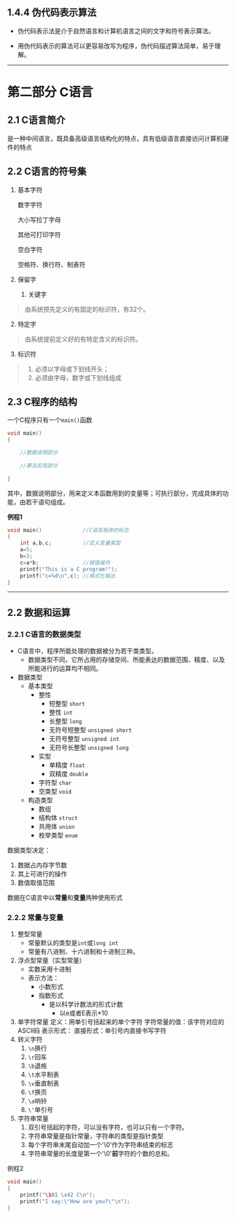 ## 1.4.4 伪代码表示算法

- 伪代码表示法是介于自然语言和计算机语言之间的文字和符号表示算法。

- 用伪代码表示的算法可以更容易改写为程序，伪代码描述算法简单，易于理解。

---
# 第二部分 C语言

## 2.1 C语言简介

是一种中间语言，既具备高级语言结构化的特点，具有低级语言直接访问计算机硬件的特点

## 2.2 C语言的符号集
1. 基本字符

	数字字符
	
	大小写拉丁字母
	
	其他可打印字符
	
	空白字符

	空格符、换行符、制表符

2. 保留字

	1. 关键字

>由系统预先定义的有固定的标识符，有32个。

2. 特定字

>由系统提前定义好的有特定含义的标识符。

3. 标识符

>1. 必须以字母或下划线开头；
>2. 必须由字母，数字或下划线组成

## 2.3 C程序的结构
一个C程序只有一个`main()`函数
```c
void main()
{

	//数据说明部分
	
	//算法实现部分
	
}
```
其中，数据说明部分，用来定义本函数用到的变量等；可执行部分，完成具体的功能，由若干语句组成。

**例程1**
```c
void main()             //C语言程序的标志
{
	int a,b,c;          //定义变量类型
	a=5;
	b=3;
	c=a*b;              //赋值操作
	printf("This is a C program!");
	printf("c=%d\n",c); //格式化输出
}
```
---
## 2.2 数据和运算

### 2.2.1 C语言的数据类型
- C语言中，程序所能处理的数据被分为若干类类型。
	- 数据类型不同，它所占用的存储空间、所能表达的数据范围、精度、以及所能进行的运算均不相同。
- 数据类型
	- 基本类型
		- 整性
			- 短整型 `short`
			- 整性 `int`
			- 长整型 `long`
			- 无符号短整型 `unsigned short`
			- 无符号整型 `unsigned int`
			- 无符号长整型 `unsigned long`
		- 实型
			- 单精度 `float`
			- 双精度 `double`
		- 字符型 `char`
		- 空类型 `void`
	- 构造类型
		- 数组
		- 结构体 `struct`
		- 共用体 `union`
		- 枚举类型 `enum`

数据类型决定：

1. 数据占内存字节数
2. 其上可进行的操作
3. 数值取值范围

数据在C语言中以**常量**和**变量**两种使用形式
### 2.2.2 常量与变量
1. 整型常量
	- 常量默认的类型是`int`或`long int`
	- 常量有八进制、十六进制和十进制三种。
2. 浮点型常量（实型常量）
	- 实数采用十进制
	- 表示方法：
		- 小数形式
		- 指数形式
			- 是以科学计数法的形式计数
				- 以e或者E表示$*10$
3. 单字符常量
	定义：用单引号括起来的单个字符
	字符常量的值：该字符对应的ASCII码
	表示形式：
		直接形式：单引号内直接书写字符
4. 转义字符
	1. `\n`换行
	2. `\r`回车
	3. `\b`退格
	4. `\t`水平制表
	5. `\v`垂直制表
	6. `\f`换页
	7. `\a`响铃
	8. `\'`单引号
5. 字符串常量
	1. 双引号括起的字符，可以没有字符，也可以只有一个字符。
	2. 字符串常量是指针常量，字符串的类型是指针类型
	3. 每个字符串末尾自动加一个'\0'作为字符串结束的标志
	4. 字符串常量的长度是第一个'\0'**前**字符的个数的总和。

例程2
```c
void main()
{
	printf("\101 \x42 C\n");
	printf("I say:\"How are you?\"\n");
}
```
